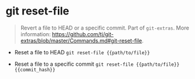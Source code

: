 # git reset-file
> Revert a file to HEAD or a specific commit.
> Part of `git-extras`.
> More information: <https://github.com/tj/git-extras/blob/master/Commands.md#git-reset-file>.

- Reset a file to HEAD
`git reset-file {{path/to/file}}`

- Reset a file to a specific commit
`git reset-file {{path/to/file}} {{commit_hash}}`
